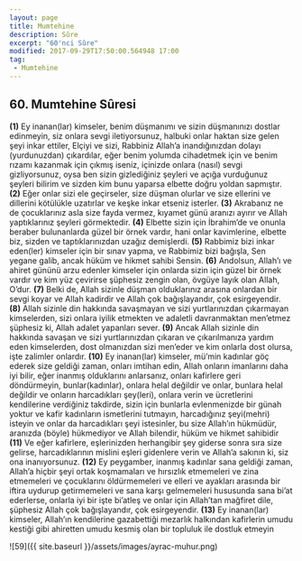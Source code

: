 ```yaml
---
layout: page
title: Mumtehine
description: Sûre
excerpt: "60'nci Sûre"
modified: 2017-09-29T17:50:00.564948 17:00
tag: 
 - Mumtehine
---
```


## 60. Mumtehine Sûresi

**(1)** Ey inanan(lar) kimseler, benim düşmanımı ve sizin düşmanınızı dostlar edinmeyin, siz onlara sevgi iletiyorsunuz, halbuki onlar haktan size gelen şeyi inkar ettiler, Elçiyi ve sizi, Rabbiniz Allah’a inandığınızdan dolayı (yurdunuzdan) çıkardılar, eğer benim yolumda cihadetmek için ve benim rızamı kazanmak için çıkmış iseniz,  içinizde onlara (nasıl) sevgi gizliyorsunuz, oysa ben sizin gizlediğiniz şeyleri ve açığa vurduğunuz şeyleri bilirim ve sizden kim bunu yaparsa elbette doğru yoldan sapmıştır.
**(2)** Eğer onlar sizi ele geçirseler, size düşman olurlar ve size ellerini ve dillerini kötülükle uzatırlar ve keşke inkar etseniz isterler. 
**(3)** Akrabanız ne de çocuklarınız asla size fayda vermez, kıyamet günü aranızı ayırır ve Allah yaptıklarınız şeyleri görmektedir.
**(4)** Elbette sizin için İbrahim’de ve onunla beraber bulunanlarda  güzel bir örnek vardır, hani onlar kavimlerine, elbette biz, sizden ve taptıklarınızdan uzağız demişlerdi.
**(5)** Rabbimiz bizi inkar eden(ler) kimseler için bir sınav yapma, ve Rabbimiz bizi bağışla, Sen yegane galib, ancak hüküm ve hikmet sahibi Sensin.
**(6)** Andolsun, Allah’ı ve ahiret gününü arzu edenler kimseler için onlarda sizin için güzel bir örnek vardır ve kim yüz çevirirse şüphesiz zengin olan, övgüye layık olan Allah, O’dur. 
**(7)** Belki de, Allah sizinle düşman olduklarınız	arasına onlardan bir sevgi koyar ve Allah kadirdir ve Allah çok bağışlayandır, çok esirgeyendir.
**(8)** Allah sizinle din hakkında savaşmayan ve sizi yurtlarınızdan çıkarmayan kimselerden, sizi onlara iyilik etmekten ve adaletli davranmaktan men’etmez şüphesiz ki, Allah adalet yapanları sever.
**(9)** Ancak Allah sizinle din hakkında savaşan ve sizi yurtlarınızdan çıkaran ve çıkarılmanıza yardım eden kimselerden, dost olmanızdan sizi men’eder ve kim onlarla dost olursa, işte zalimler onlardır.
**(10)** Ey inanan(lar) kimseler, mü’min kadınlar göç ederek size geldiği zaman, onları imtihan edin, Allah onların imanlarını daha iyi bilir, eğer inanmış olduklarını anlarsanız, onları kafirlere geri döndürmeyin, bunlar(kadınlar), onlara helal değildir ve onlar, bunlara helal değildir ve onların harcadıkları şey(leri), onlara verin ve ücretlerini kendilerine verdiğiniz takdirde, sizin için bunlarla evlenmenizde bir günah yoktur ve kafir kadınların ismetlerini tutmayın, harcadığınız şeyi(mehri) isteyin ve onlar da harcadıkları şeyi istesinler, bu size Allah’ın hükmüdür, aranızda (böyle) hükmediyor ve Allah bilendir, hüküm ve hikmet sahibidir
**(11)** Ve eğer kafirlere, eşlerinizden herhangibir şey giderse sonra sıra size gelirse, harcadıklarının mislini eşleri gidenlere verin ve Allah’a sakının ki, siz ona inanıyorsunuz.
**(12)** Ey peygamber, inanmış kadınlar sana geldiği zaman, Allah’a hiçbir şeyi ortak koşmamaları ve hırsızlık etmemeleri ve zina etmemeleri ve çocuklarını öldürmemeleri ve elleri ve ayakları arasında bir iftira uydurup getirmemeleri ve sana karşı gelmemeleri hususunda sana bi’at ederlerse, onlarla iyi bir işte bi’atleş ve onlar için Allah’tan mağfiret dile, şüphesiz Allah çok bağışlayandır, çok esirgeyendir.
**(13)** Ey inanan(lar) kimseler, Allah’ın kendilerine gazabettiği mezarlık halkından kafirlerin umudu kestiği gibi ahiretten umudu kesmiş olan bir topluluk ile dostluk etmeyin

![59]({{ site.baseurl }}/assets/images/ayrac-muhur.png)
